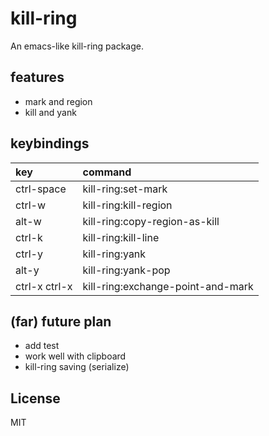 # kill-ring
An emacs-like kill-ring package.

## features
* mark and region
* kill and yank

## keybindings
|key          |command                          |
|:------------|:--------------------------------|
|ctrl-space   |kill-ring:set-mark               |
|ctrl-w       |kill-ring:kill-region            |
|alt-w        |kill-ring:copy-region-as-kill    |
|ctrl-k       |kill-ring:kill-line              |
|ctrl-y       |kill-ring:yank                   |
|alt-y        |kill-ring:yank-pop               |
|ctrl-x ctrl-x|kill-ring:exchange-point-and-mark|

## (far) future plan
* add test
* work well with clipboard
* kill-ring saving (serialize)

## License
MIT
